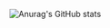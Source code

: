 ![Anurag's GitHub stats](https://github-readme-stats.vercel.app/api?username=nashirdrabi&count_private=true)
